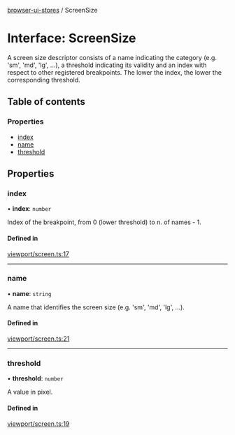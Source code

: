 [browser-ui-stores](../README.md) / ScreenSize

# Interface: ScreenSize

A screen size descriptor consists of a name indicating the category (e.g. 'sm', 'md', 'lg', ...),
a threshold indicating its validity and an index with
respect to other registered breakpoints. The lower
the index, the lower the corresponding threshold.

## Table of contents

### Properties

- [index](ScreenSize.md#index)
- [name](ScreenSize.md#name)
- [threshold](ScreenSize.md#threshold)

## Properties

### index

• **index**: `number`

Index of the breakpoint, from 0 (lower threshold) to n. of names - 1.

#### Defined in

[viewport/screen.ts:17](https://github.com/cdellacqua/browser-ui-stores.js/blob/main/src/lib/viewport/screen.ts#L17)

___

### name

• **name**: `string`

A name that identifies the screen size (e.g. 'sm', 'md', 'lg', ...).

#### Defined in

[viewport/screen.ts:21](https://github.com/cdellacqua/browser-ui-stores.js/blob/main/src/lib/viewport/screen.ts#L21)

___

### threshold

• **threshold**: `number`

A value in pixel.

#### Defined in

[viewport/screen.ts:19](https://github.com/cdellacqua/browser-ui-stores.js/blob/main/src/lib/viewport/screen.ts#L19)
